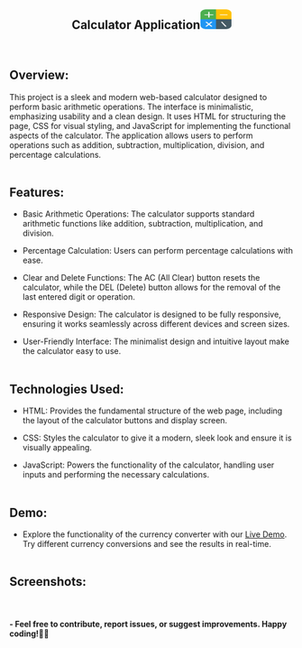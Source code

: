 <h2 align = "center">Calculator Application<img src="assets/favicon.png" alt="" height="35" width="55"/></h2>
<br>

<h2>Overview:</h2>

This project is a sleek and modern web-based calculator designed to perform basic arithmetic operations. The interface is minimalistic, emphasizing usability and a clean design. It uses HTML for structuring the page, CSS for visual styling, and JavaScript for implementing the functional aspects of the calculator. The application allows users to perform operations such as addition, subtraction, multiplication, division, and percentage calculations.
<br><br>

<h2>Features:</h2>

- Basic Arithmetic Operations: The calculator supports standard arithmetic functions like addition, subtraction, multiplication, and division.
  
- Percentage Calculation: Users can perform percentage calculations with ease.

- Clear and Delete Functions: The AC (All Clear) button resets the calculator, while the DEL (Delete) button allows for the removal of the last entered digit or operation.

- Responsive Design: The calculator is designed to be fully responsive, ensuring it works seamlessly across different devices and screen sizes.

- User-Friendly Interface: The minimalist design and intuitive layout make the calculator easy to use.
<br><br>

<h2>Technologies Used:</h2>

- HTML: Provides the fundamental structure of the web page, including the layout of the calculator buttons and display screen.

- CSS: Styles the calculator to give it a modern, sleek look and ensure it is visually appealing.

- JavaScript: Powers the functionality of the calculator, handling user inputs and performing the necessary calculations.
<br><br>

<h2>Demo:</h2>

- Explore the functionality of the currency converter with our <a href="https://prajyotkalekar.github.io/Currency_Converter_Application/" target="_blank">Live Demo</a>. Try different currency conversions and see the results in real-time.
<br><br>

<h2>Screenshots:</h2>
<br>

<h4> - Feel free to contribute, report issues, or suggest improvements. Happy coding!🤝💡</h4>
